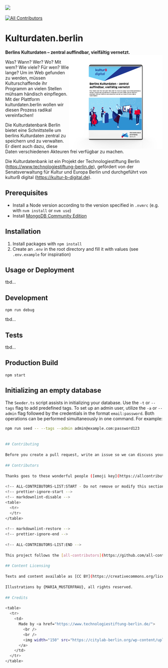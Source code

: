![](https://img.shields.io/badge/Built%20with%20%E2%9D%A4%EF%B8%8F-at%20Technologiestiftung%20Berlin-blue)

<!-- ALL-CONTRIBUTORS-BADGE:START - Do not remove or modify this section -->

[![All Contributors](https://img.shields.io/badge/all_contributors-0-orange.svg?style=flat-square)](#contributors-)

<!-- ALL-CONTRIBUTORS-BADGE:END -->

# Kulturdaten.berlin

**Berlins Kulturdaten – zentral auffindbar, vielfältig vernetzt.**
<img src="./media/verpackung.png" align="right" width="300">

Was? Wann? Wer? Wo? Mit wem? Wie viele? Für wen? Wie lange? Um im Web gefunden zu werden, müssen Kulturschaffende ihr Programm an vielen Stellen mühsam händisch einpflegen. Mit der Plattform kulturdaten.berlin wollen wir diesen Prozess radikal vereinfachen!

Die Kulturdatenbank Berlin bietet eine Schnittstelle um berlins Kulturdaten zentral zu speichern und zu verwalten. Er dient auch dazu, diese Daten verschiedenen Akteuren frei verfügbar zu machen.

Die Kulturdatenbank ist ein Projekt der Technologiestiftung Berlin (<https://www.technologiestiftung-berlin.de>), gefördert von der Senatsverwaltung für Kultur und Europa Berlin und durchgeführt von kulturB digital (<https://kultur-b-digital.de>).

## Prerequisites

- Install a Node version according to the version specified in `.nvmrc` (e.g. with `nvm install` or `nvm use`)
- Install [MongoDB Community Edition](https://www.mongodb.com/docs/manual/administration/install-community/)

## Installation

1. Install packages with `npm install`
2. Create an `.env` in the root directory and fill it with values (see `.env.example` for inspiration)

## Usage or Deployment

tbd...

## Development

```shell
npm run debug
```

tbd...

## Tests

tbd...

## Production Build

```shell
npm start
```

## Initializing an empty database

The `Seeder.ts` script assists in initializing your database. Use the `-t` or `--tags` flag to add predefined tags. To set up an admin user, utilize the `-a` or `--admin` flag followed by the credentials in the format `email:password`. Both operations can be performed simultaneously in one command. For example:

```bash
npm run seed -- --tags --admin admin@example.com:password123


## Contributing

Before you create a pull request, write an issue so we can discuss your changes.

## Contributors

Thanks goes to these wonderful people ([emoji key](https://allcontributors.org/docs/en/emoji-key)):

<!-- ALL-CONTRIBUTORS-LIST:START - Do not remove or modify this section -->
<!-- prettier-ignore-start -->
<!-- markdownlint-disable -->
<table>
  <tr>
  </tr>
</table>

<!-- markdownlint-restore -->
<!-- prettier-ignore-end -->

<!-- ALL-CONTRIBUTORS-LIST:END -->

This project follows the [all-contributors](https://github.com/all-contributors/all-contributors) specification. Contributions of any kind welcome!

## Content Licensing

Texts and content available as [CC BY](https://creativecommons.org/licenses/by/3.0/de/).

Illustrations by {MARIA_MUSTERFRAU}, all rights reserved.

## Credits

<table>
  <tr>
    <td>
      Made by <a href="https://www.technologiestiftung-berlin.de/">
        <br />
        <br />
        <img width="150" src="https://citylab-berlin.org/wp-content/uploads/2021/05/tsb.svg" />
      </a>
    </td>
  </tr>
</table>
